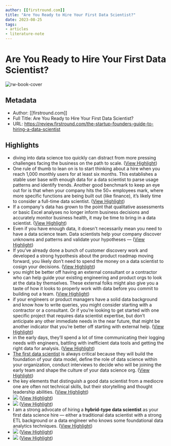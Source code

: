```yaml
---
author: [[firstround.com]]
title: "Are You Ready to Hire Your First Data Scientist?"
date: 2023-08-25
tags: 
- articles
- literature-note
---
```

# Are You Ready to Hire Your First Data Scientist?

![rw-book-cover](https://assets.proof.pub/2056/firstround%2FGettyImages-1341849935.jpg)

## Metadata
- Author: [[firstround.com]]
- Full Title: Are You Ready to Hire Your First Data Scientist?
- URL: https://review.firstround.com/the-startup-founders-guide-to-hiring-a-data-scientist

## Highlights
- diving into data science too quickly can distract from more pressing challenges facing the business on the path to scale. ([View Highlight](https://read.readwise.io/read/01gsk3fzwhph4c5y00cx1mmfm4))
- One rule of thumb to lean on is to start thinking about a hire when you reach 1,000 monthly users for at least six months. This establishes a stable user base with enough data for a data scientist to parse usage patterns and identify trends. Another good benchmark to keep an eye out for is that when your company hits the 50+ employees mark, where more specific functions are being built out (like finance), it’s likely time to consider a full-time data scientist. ([View Highlight](https://read.readwise.io/read/01gsk3hn19h8hhjpmymn5b8bza))
- If a company's data has grown to the point that qualitative assessments or basic Excel analyses no longer inform business decisions and accurately monitor business health, it may be time to bring in a data scientist. ([View Highlight](https://read.readwise.io/read/01gsk3jekh2bf5j0p80j57s4ds))
- Even if you have enough data, it doesn't necessarily mean you need to have a data science team. Data scientists help your company discover unknowns and patterns and validate your hypotheses — ([View Highlight](https://read.readwise.io/read/01gsk3jxm1nnahd464s7drkfa2))
- If you’ve already done a bunch of customer discovery work and developed a strong hypothesis about the product roadmap moving forward, you likely don’t need to spend the money on a data scientist to cosign your decisions. ([View Highlight](https://read.readwise.io/read/01gsk3kejv8b80m0ht37spysqz))
- you might be better off having an external consultant or a contractor who can help guide your existing engineering and product orgs to look at the data by themselves. These external folks might also give you a taste of how it looks to properly work with data before you commit to building out a team. ([View Highlight](https://read.readwise.io/read/01gsk3mbg5qtt2f9e53qr222ex))
- if your engineers or product managers have a solid data background and know how to write queries, you might consider starting with a contractor or a consultant. Or if you’re looking to get started with one specific project that requires data scientist expertise, but don’t anticipate any other immediate needs in the near future, that might be another indicator that you’re better off starting with external help. ([View Highlight](https://read.readwise.io/read/01gsk3mwdwfc4ykvkjj47fas07))
- in the early days, they’ll spend a lot of time communicating their logging needs with engineers, battling with inefficient data tools and getting the right data for analysis. ([View Highlight](https://read.readwise.io/read/01gsk3rsamjktjwpqcdwgfbtga))
- [The first data scientist](https://review.firstround.com/What-I-Learned-As-Pandoras-First-Data-Scientist) is always critical because they will build the foundation of your data model, define the role of data science within your organization, conduct interviews to decide who will be joining the early team and shape the culture of your data science org. ([View Highlight](https://read.readwise.io/read/01gsk3sz915nanwpn11ng9jace))
- the key elements that distinguish a good data scientist from a mediocre one are often not technical skills, but their storytelling and thought leadership abilities. ([View Highlight](https://read.readwise.io/read/01gsk3x11w2b59xz4cknh3gzyc))
- ![](https://proof-assets.s3.amazonaws.com/firstround%2FScreen%20Shot%202023-02-13%20at%203.44.10%20PM.png) ([View Highlight](https://read.readwise.io/read/01gsk3xgw1t0assjbpr20baw92))
- ![](https://proof-assets.s3.amazonaws.com/firstround%2FScreen%20Shot%202023-02-13%20at%203.44.10%20PM.png) ([View Highlight](https://read.readwise.io/read/01gsk3xgwmaedphqyz084v2bff))
- I am a strong advocate of hiring a **hybrid-type data scientist** as your first data science hire — either a traditional data scientist with a strong ETL background or a data engineer who knows some foundational data analytics techniques. ([View Highlight](https://read.readwise.io/read/01gsk3y5s2r8a7cj5ed5fzbxb7))
- ![](https://proof-assets.s3.amazonaws.com/firstround%2FScreen%20Shot%202023-02-13%20at%204.11.01%20PM.png) ([View Highlight](https://read.readwise.io/read/01gsk40mqp9gnp7xdb4xq7xkas))
- ![](https://proof-assets.s3.amazonaws.com/firstround%2FScreen%20Shot%202023-02-13%20at%204.11.01%20PM.png) ([View Highlight](https://read.readwise.io/read/01gsk40mr34xkj88wccp61n9v2))
